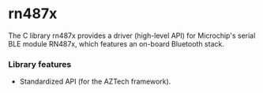 
# rn487x

The C library rn487x provides a driver (high-level API) for Microchip's serial BLE module RN487x, which features an on-board Bluetooth stack.

### Library features

- Standardized API (for the AZTech framework).

